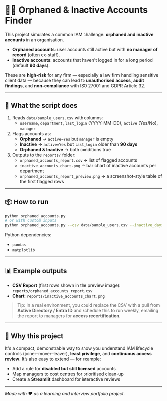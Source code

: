 # 🕵️‍♂️ Orphaned & Inactive Accounts Finder

This project simulates a common IAM challenge: **orphaned and inactive accounts** in an organisation.  
- **Orphaned accounts**: user accounts still active but with **no manager of record** (often ex-staff).
- **Inactive accounts**: accounts that haven't logged in for a long period (default **90 days**).

These are **high-risk** for any firm — especially a law firm handling sensitive client data — because they can lead to **unauthorised access**, **audit findings**, and **non-compliance** with ISO 27001 and GDPR Article 32.

---

## 🚀 What the script does
1. Reads `data/sample_users.csv` with columns:
   - `username`, `department`, `last_login` (YYYY-MM-DD), `active` (Yes/No), `manager`  
2. Flags accounts as:
   - **Orphaned** → `active=Yes` but `manager` is empty  
   - **Inactive** → `active=Yes` but `last_login` older than **90 days**  
   - **Orphaned & Inactive** → both conditions true  
3. Outputs to the `reports/` folder:
   - `orphaned_accounts_report.csv` → list of flagged accounts
   - `inactive_accounts_chart.png` → bar chart of inactive accounts per department
   - `orphaned_accounts_report_preview.png` → a screenshot-style table of the first flagged rows

---

## 📦 How to run
```bash
python orphaned_accounts.py
# or with custom inputs
python orphaned_accounts.py --csv data/sample_users.csv --inactive_days 60
```

Python dependencies:
- `pandas`
- `matplotlib`

---

## 📊 Example outputs
- **CSV Report** (first rows shown in the preview image): `reports/orphaned_accounts_report.csv`
- **Chart**: `reports/inactive_accounts_chart.png`

> Tip: In a real environment, you could replace the CSV with a pull from **Active Directory / Entra ID** and schedule this to run weekly, emailing the report to managers for **access recertification**.

---

## 🧠 Why this project
It's a compact, demonstrable way to show you understand IAM lifecycle controls (joiner–mover–leaver), **least privilege**, and **continuous access review**. It’s also easy to extend — for example:
- Add a rule for **disabled but still licensed** accounts
- Map managers to cost centres for prioritised clean-up
- Create a **Streamlit** dashboard for interactive reviews

---

*Made with ❤️ as a learning and interview portfolio project.*
